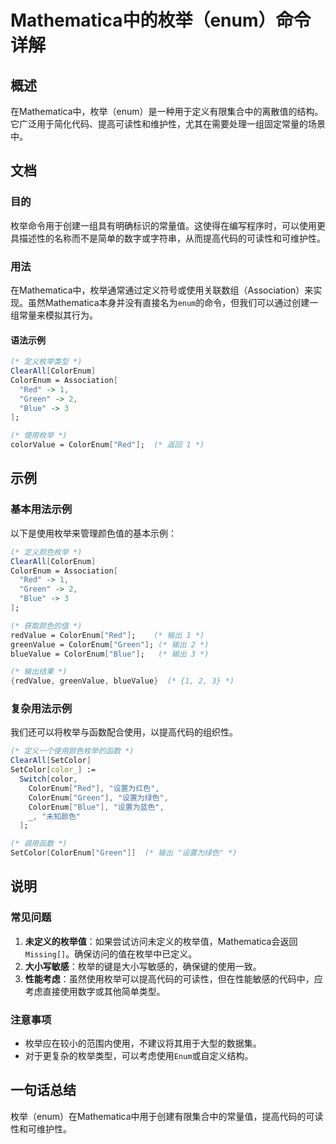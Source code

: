 <!--
Meta Description: # Mathematica中的枚举（enum）命令详解 ## 概述 在Mathematica中，枚举（enum）是一种用于定义有限集合中的离散值的结构。它广泛用于简化代码、提高可读性和维护性，尤其在需要处理一组固定常量的场景中。 ## 文档 ### 目的 枚举命令用于创建一组具有明确标识的常量值。这...
Meta Keywords: colorenum, enum, red, green, blue
-->

# Mathematica中的枚举（enum）命令详解

## 概述
在Mathematica中，枚举（enum）是一种用于定义有限集合中的离散值的结构。它广泛用于简化代码、提高可读性和维护性，尤其在需要处理一组固定常量的场景中。

## 文档
### 目的
枚举命令用于创建一组具有明确标识的常量值。这使得在编写程序时，可以使用更具描述性的名称而不是简单的数字或字符串，从而提高代码的可读性和可维护性。

### 用法
在Mathematica中，枚举通常通过定义符号或使用关联数组（Association）来实现。虽然Mathematica本身并没有直接名为`enum`的命令，但我们可以通过创建一组常量来模拟其行为。

#### 语法示例
```mathematica
(* 定义枚举类型 *)
ClearAll[ColorEnum]
ColorEnum = Association[
  "Red" -> 1,
  "Green" -> 2,
  "Blue" -> 3
];

(* 使用枚举 *)
colorValue = ColorEnum["Red"];  (* 返回 1 *)
```

## 示例
### 基本用法示例
以下是使用枚举来管理颜色值的基本示例：

```mathematica
(* 定义颜色枚举 *)
ClearAll[ColorEnum]
ColorEnum = Association[
  "Red" -> 1,
  "Green" -> 2,
  "Blue" -> 3
];

(* 获取颜色的值 *)
redValue = ColorEnum["Red"];    (* 输出 1 *)
greenValue = ColorEnum["Green"]; (* 输出 2 *)
blueValue = ColorEnum["Blue"];   (* 输出 3 *)

(* 输出结果 *)
{redValue, greenValue, blueValue}  (* {1, 2, 3} *)
```

### 复杂用法示例
我们还可以将枚举与函数配合使用，以提高代码的组织性。

```mathematica
(* 定义一个使用颜色枚举的函数 *)
ClearAll[SetColor]
SetColor[color_] := 
  Switch[color,
    ColorEnum["Red"], "设置为红色",
    ColorEnum["Green"], "设置为绿色",
    ColorEnum["Blue"], "设置为蓝色",
    _, "未知颜色"
  ];

(* 调用函数 *)
SetColor[ColorEnum["Green"]]  (* 输出 "设置为绿色" *)
```

## 说明
### 常见问题
1. **未定义的枚举值**：如果尝试访问未定义的枚举值，Mathematica会返回`Missing[]`。确保访问的值在枚举中已定义。
2. **大小写敏感**：枚举的键是大小写敏感的，确保键的使用一致。
3. **性能考虑**：虽然使用枚举可以提高代码的可读性，但在性能敏感的代码中，应考虑直接使用数字或其他简单类型。

### 注意事项
- 枚举应在较小的范围内使用，不建议将其用于大型的数据集。
- 对于更复杂的枚举类型，可以考虑使用`Enum`或自定义结构。

## 一句话总结
枚举（enum）在Mathematica中用于创建有限集合中的常量值，提高代码的可读性和可维护性。
